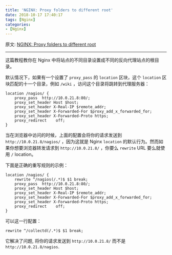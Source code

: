 ```yaml
---
title: 'NGINX: Proxy folders to different root'
date: 2018-10-17 17:40:17
tags: [Nginx]
categories: 
- [Nginx]
---
```




原文: [NGINX: Proxy folders to different root](https://raymii.org/s/tutorials/NGINX_proxy_folder_to_different_root.html)

------

这篇教程教你在 Nginx 中将站点的不同目录设置成不同的反向代理站点的根目录。

默认情况下，如果有一个设置了 `proxy_pass` 的 `location` 区块，这个 `location` 区块匹配的十一个目录，例如 `/wiki` ，访问这个目录将跳转到代理服务器：

```
location /nagios/ {
    proxy_pass  http://10.0.21.8:80/;
    proxy_set_header Host $host;
    proxy_set_header X-Real-IP $remote_addr;
    proxy_set_header X-Forwarded-For $proxy_add_x_forwarded_for;
    proxy_set_header X-Forwarded-Proto https;
    proxy_redirect    off;
}
```

当在浏览器中访问的时候，上面的配置会将你的请求发送到 `http://10.0.21.8/nagios/` ，因为这就是 Nginx `location` 的默认行为。然而如果你想要浏览器转发请求到 `http://10.0.21.8/` ，你要么 `rewrite` URL 要么就使用 `/` location。

<!--more-->

下面是正确的重写规则的示例：

```
location /nagios/ {
    rewrite ^/nagios(/.*)$ $1 break;
    proxy_pass  http://10.0.21.8:80/;
    proxy_set_header Host $host;
    proxy_set_header X-Real-IP $remote_addr;
    proxy_set_header X-Forwarded-For $proxy_add_x_forwarded_for;
    proxy_set_header X-Forwarded-Proto https;
    proxy_redirect    off;
}
```

可以这一行配置：

```
rewrite ^/collectd(/.*)$ $1 break;
```

它解决了问题, 将你的请求发送到 `http://10.0.21.8/` 而不是 `http://10.0.21.8/nagios`.